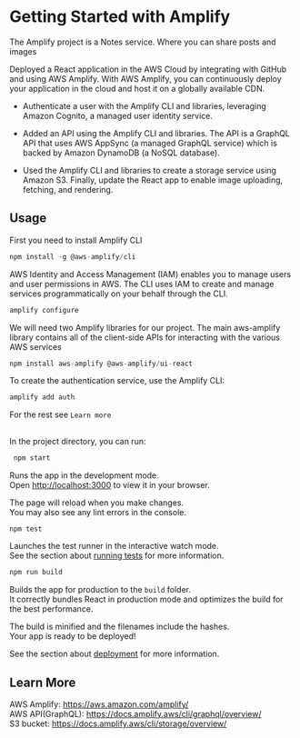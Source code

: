 # Getting Started with Amplify

The Amplify project is a Notes service. Where you can share posts and images

Deployed a React application in the AWS Cloud by integrating with GitHub and using AWS Amplify. With AWS Amplify, you can continuously deploy your application in the cloud and host it on a globally available CDN.

- Authenticate a user with the Amplify CLI and libraries, leveraging Amazon Cognito, a managed user identity service.

- Added an API using the Amplify CLI and libraries. The API is a GraphQL API that uses AWS AppSync (a managed GraphQL service) which is backed by Amazon DynamoDB (a NoSQL 
  database).

- Used the Amplify CLI and libraries to create a storage service using Amazon S3.
  Finally, update the React app to enable image uploading, fetching, and rendering. 

## Usage

First you need to install Amplify CLI
```javascript
npm install -g @aws-amplify/cli
```
AWS Identity and Access Management (IAM) enables you to manage users and user permissions in AWS. The CLI uses IAM to create and manage services programmatically on your behalf through the CLI.

```javascript
amplify configure
```

We will need two Amplify libraries for our project. The main aws-amplify library contains all of the client-side APIs for interacting with the various AWS services
```javascript
npm install aws-amplify @aws-amplify/ui-react
```

To create the authentication service, use the Amplify CLI:
```javascript
amplify add auth
```

For the rest see `Learn more`
##
In the project directory, you can run:

```javascript
 npm start
```
Runs the app in the development mode.\
Open [http://localhost:3000](http://localhost:3000) to view it in your browser.

The page will reload when you make changes.\
You may also see any lint errors in the console.
```javascript
npm test
```
Launches the test runner in the interactive watch mode.\
See the section about [running tests](https://facebook.github.io/create-react-app/docs/running-tests) for more information.
```javascript
npm run build
```
Builds the app for production to the `build` folder.\
It correctly bundles React in production mode and optimizes the build for the best performance.

The build is minified and the filenames include the hashes.\
Your app is ready to be deployed!

See the section about [deployment](https://facebook.github.io/create-react-app/docs/deployment) for more information.


## Learn More

AWS Amplify: https://aws.amazon.com/amplify/ \
AWS API(GraphQL): https://docs.amplify.aws/cli/graphql/overview/ \
S3 bucket: https://docs.amplify.aws/cli/storage/overview/ 



